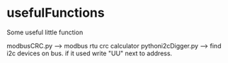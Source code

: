 # usefulFunctions
Some useful little function


  modbusCRC.py --> modbus rtu crc calculator
  pythoni2cDigger.py --> find i2c devices on bus. if it used write "UU" next to address.
